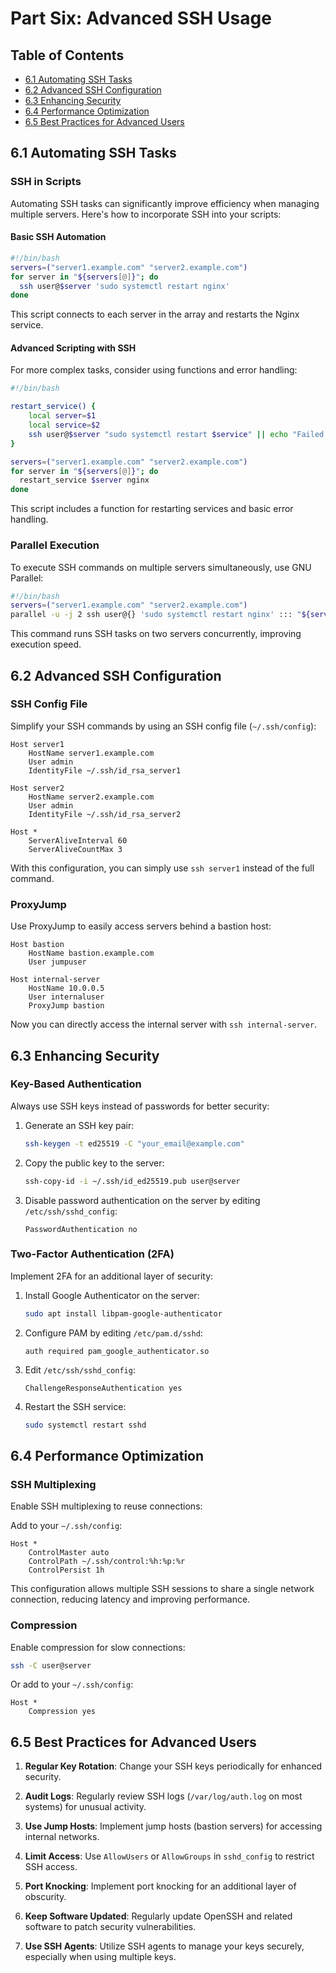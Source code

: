 # Part Six: Advanced SSH Usage

## Table of Contents
- [6.1 Automating SSH Tasks](#61-automating-ssh-tasks)
- [6.2 Advanced SSH Configuration](#62-advanced-ssh-configuration)
- [6.3 Enhancing Security](#63-enhancing-security)
- [6.4 Performance Optimization](#64-performance-optimization)
- [6.5 Best Practices for Advanced Users](#65-best-practices-for-advanced-users)

## 6.1 Automating SSH Tasks

### SSH in Scripts

Automating SSH tasks can significantly improve efficiency when managing multiple servers. Here's how to incorporate SSH into your scripts:

#### Basic SSH Automation

```bash
#!/bin/bash
servers=("server1.example.com" "server2.example.com")
for server in "${servers[@]}"; do
  ssh user@$server 'sudo systemctl restart nginx'
done
```

This script connects to each server in the array and restarts the Nginx service.

#### Advanced Scripting with SSH

For more complex tasks, consider using functions and error handling:

```bash
#!/bin/bash

restart_service() {
    local server=$1
    local service=$2
    ssh user@$server "sudo systemctl restart $service" || echo "Failed to restart $service on $server"
}

servers=("server1.example.com" "server2.example.com")
for server in "${servers[@]}"; do
  restart_service $server nginx
done
```

This script includes a function for restarting services and basic error handling.

### Parallel Execution

To execute SSH commands on multiple servers simultaneously, use GNU Parallel:

```bash
#!/bin/bash
servers=("server1.example.com" "server2.example.com")
parallel -u -j 2 ssh user@{} 'sudo systemctl restart nginx' ::: "${servers[@]}"
```

This command runs SSH tasks on two servers concurrently, improving execution speed.

## 6.2 Advanced SSH Configuration

### SSH Config File

Simplify your SSH commands by using an SSH config file (`~/.ssh/config`):

```plaintext
Host server1
    HostName server1.example.com
    User admin
    IdentityFile ~/.ssh/id_rsa_server1

Host server2
    HostName server2.example.com
    User admin
    IdentityFile ~/.ssh/id_rsa_server2

Host *
    ServerAliveInterval 60
    ServerAliveCountMax 3
```

With this configuration, you can simply use `ssh server1` instead of the full command.

### ProxyJump

Use ProxyJump to easily access servers behind a bastion host:

```plaintext
Host bastion
    HostName bastion.example.com
    User jumpuser

Host internal-server
    HostName 10.0.0.5
    User internaluser
    ProxyJump bastion
```

Now you can directly access the internal server with `ssh internal-server`.

## 6.3 Enhancing Security

### Key-Based Authentication

Always use SSH keys instead of passwords for better security:

1. Generate an SSH key pair:
   ```bash
   ssh-keygen -t ed25519 -C "your_email@example.com"
   ```

2. Copy the public key to the server:
   ```bash
   ssh-copy-id -i ~/.ssh/id_ed25519.pub user@server
   ```

3. Disable password authentication on the server by editing `/etc/ssh/sshd_config`:
   ```plaintext
   PasswordAuthentication no
   ```

### Two-Factor Authentication (2FA)

Implement 2FA for an additional layer of security:

1. Install Google Authenticator on the server:
   ```bash
   sudo apt install libpam-google-authenticator
   ```

2. Configure PAM by editing `/etc/pam.d/sshd`:
   ```plaintext
   auth required pam_google_authenticator.so
   ```

3. Edit `/etc/ssh/sshd_config`:
   ```plaintext
   ChallengeResponseAuthentication yes
   ```

4. Restart the SSH service:
   ```bash
   sudo systemctl restart sshd
   ```

## 6.4 Performance Optimization

### SSH Multiplexing

Enable SSH multiplexing to reuse connections:

Add to your `~/.ssh/config`:

```plaintext
Host *
    ControlMaster auto
    ControlPath ~/.ssh/control:%h:%p:%r
    ControlPersist 1h
```

This configuration allows multiple SSH sessions to share a single network connection, reducing latency and improving performance.

### Compression

Enable compression for slow connections:

```bash
ssh -C user@server
```

Or add to your `~/.ssh/config`:

```plaintext
Host *
    Compression yes
```

## 6.5 Best Practices for Advanced Users

1. **Regular Key Rotation**: Change your SSH keys periodically for enhanced security.

2. **Audit Logs**: Regularly review SSH logs (`/var/log/auth.log` on most systems) for unusual activity.

3. **Use Jump Hosts**: Implement jump hosts (bastion servers) for accessing internal networks.

4. **Limit Access**: Use `AllowUsers` or `AllowGroups` in `sshd_config` to restrict SSH access.

5. **Port Knocking**: Implement port knocking for an additional layer of obscurity.

6. **Keep Software Updated**: Regularly update OpenSSH and related software to patch security vulnerabilities.

7. **Use SSH Agents**: Utilize SSH agents to manage your keys securely, especially when using multiple keys.
